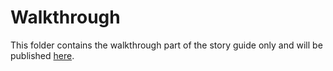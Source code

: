 # Walkthrough
This folder contains the walkthrough part of the story guide only and will be published [here](https://cavediverchris.github.io/Final-Fantasy-7-Walkthrough/walkthrough/walkthrough.html).
